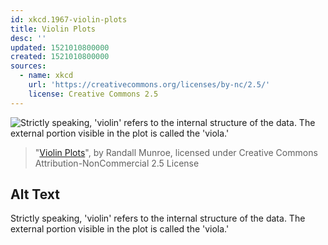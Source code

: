 ```yaml
---
id: xkcd.1967-violin-plots
title: Violin Plots
desc: ''
updated: 1521010800000
created: 1521010800000
sources:
  - name: xkcd
    url: 'https://creativecommons.org/licenses/by-nc/2.5/'
    license: Creative Commons 2.5
---
```

![Strictly speaking, 'violin' refers to the internal structure of the data. The external portion visible in the plot is called the 'viola.'](https://imgs.xkcd.com/comics/violin_plots.png)
> "[Violin Plots](https://xkcd.com/1967/)", by Randall Munroe, licensed under Creative Commons Attribution-NonCommercial 2.5 License

## Alt Text
Strictly speaking, 'violin' refers to the internal structure of the data. The external portion visible in the plot is called the 'viola.'
